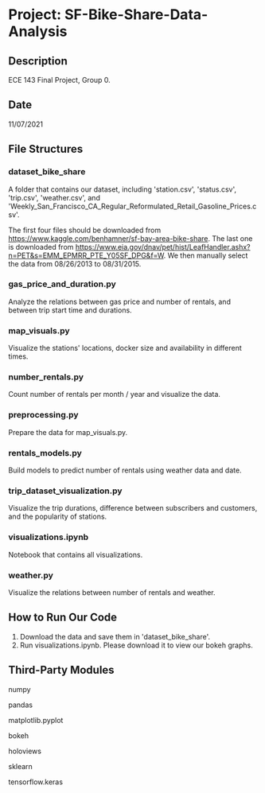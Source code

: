 # Project: SF-Bike-Share-Data-Analysis

## Description
  ECE 143 Final Project, Group 0.
## Date
  11/07/2021

## File Structures
### dataset_bike_share
  A folder that contains our dataset, including 'station.csv',
  'status.csv', 'trip.csv', 'weather.csv', and 'Weekly_San_Francisco_CA_Regular_Reformulated_Retail_Gasoline_Prices.csv'.

  The first four files should be downloaded from https://www.kaggle.com/benhamner/sf-bay-area-bike-share.
  The last one is downloaded from https://www.eia.gov/dnav/pet/hist/LeafHandler.ashx?n=PET&s=EMM_EPMRR_PTE_Y05SF_DPG&f=W. We then manually select
  the data from 08/26/2013 to 08/31/2015.

### gas_price_and_duration.py
  Analyze the relations between gas price and number of rentals, and between trip
  start time and durations.
### map_visuals.py
  Visualize the stations' locations, docker size and availability in different times.
### number_rentals.py
  Count number of rentals per month / year and visualize the data.
### preprocessing.py
  Prepare the data for map_visuals.py.
### rentals_models.py
  Build models to predict number of rentals using weather data and date.
### trip_dataset_visualization.py
  Visualize the trip durations, difference between subscribers and customers, and
  the popularity of stations.
### visualizations.ipynb
  Notebook that contains all visualizations.
### weather.py
  Visualize the relations between number of rentals and weather.


## How to Run Our Code
  1. Download the data and save them in 'dataset_bike_share'.
  2. Run visualizations.ipynb. Please download it to view our bokeh graphs.


## Third-Party Modules
  numpy

  pandas

  matplotlib.pyplot

  bokeh

  holoviews

  sklearn

  tensorflow.keras
